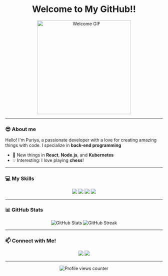 <h1 align="center">Welcome to My GitHub!!</h1>

<p align="center">
  <img src="https://i.giphy.com/media/v1.Y2lkPTc5MGI3NjExMG16ZDZuM3ZucHZodnc2MHZmanY1Y2ZieHFzcXgxZW1vbGI3ajFwOSZlcD12MV9pbnRlcm5hbF9naWZfYnlfaWQmY3Q9Zw/QXwtfadqo7wbfmT46H/giphy.gif" width="300" alt="Welcome GIF">
</p>

---

### 😎 About me
Hello! I'm Puriya, a passionate developer with a love for creating amazing things with code. I specialize in **back-end programming**

- 🌱 New things in **React**, **Node.js**, and **Kubernetes**
- 💡 Interesting: I love playing **chess**!

---

### 💻 My Skills
<p align="center">
  <img src="https://img.shields.io/badge/JavaScript-F7DF1E?style=for-the-badge&logo=javascript&logoColor=black" />
  <img src="https://img.shields.io/badge/React-61DAFB?style=for-the-badge&logo=react&logoColor=black" />
  <img src="https://img.shields.io/badge/Node.js-339933?style=for-the-badge&logo=node.js&logoColor=white" />
  <img src="https://img.shields.io/badge/Python-3776AB?style=for-the-badge&logo=python&logoColor=white" />
</p>


---

### 📊 GitHub Stats
<p align="center">
  <img src="https://github-readme-stats.vercel.app/api?username=isPoori&show_icons=true&theme=radical" alt="GitHub Stats" />
  <img src="https://github-readme-streak-stats.herokuapp.com/?user=isPoori&theme=radical" alt="GitHub Streak" />
</p>

---

### 📫 Connect with Me!
<p align="center">
  <a href="mailto:pouriahosseini@outlook.com"><img src="https://img.shields.io/badge/Email-D14836?style=for-the-badge&logo=gmail&logoColor=white" /></a>
  <a href="https://pouriahosseini.ir"><img src="https://img.shields.io/badge/Website-000000?style=for-the-badge&logo=about.me&logoColor=white" /></a>
</p>

---

<p align="center">
  <img src="https://komarev.com/ghpvc/?username=isPoori&color=blue" alt="Profile views counter" />
</p>
